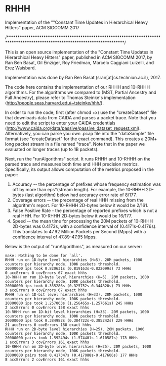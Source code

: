 # RHHH
Implementation of the ""Constant Time Updates in Hierarchical Heavy Hitters" paper, ACM SIGCOMM 2017

/******************************************************************************************************************************/

This is an open source implementation of the "Constant Time Updates in Hierarchical Heavy Hitters" paper,
published in ACM SIGCOMM 2017, by Ran Ben Basat, Gil Einziger, Roy Friedman, Marcelo Caggiani Luizelli, and Erez Waisbard.

Implementation was done by Ran Ben Basat (sran[at]cs.technion.ac.il), 2017.

The code here contains the implementation of our RHHH and 10-RHHH algorithms.
For the algorithms we compared to (MST, Partial Ancestry and Full Ancestry), 
please refer to Thomas Steinke's implementation (http://people.seas.harvard.edu/~tsteinke/hhh/).

In order to run the code, first (after chmod +x) use the "createDataset" file that downloads data from CAIDA and parses a packet trace.
Note that you need to edit the script to enter your CAIDA credentials (http://www.caida.org/data/passive/passive_dataset_request.xml).
Alternatively, you can parse you own .pcap file into the "dataSample" file format (see "createDataset" for the exact command).
This creates a 20M+ long packet stream in a file named "trace". 
Note that in the paper we evaluated on longer traces (up to 1B packets).

Next, run the "runAlgorithms" script. It runs RHHH and 10-RHHH on the parsed trace and measures both time and HHH precision metrics.
Specifically, its output allows computation of the metrics proposed in the paper:
1. Accuracy -- the percentage of prefixes whose frequency estimation was off by more than eps*(stream length). 
For example, the 10-RHHH 2D-bytes (last algorithm) below had accuracy error rate of 8/177.
2. Coverage errors -- the precentage of real HHH missing from the algorithm's report. For 10-RHHH 2D-bytes below it would be 2/161.
3. False Positive Rate - the percentage of reported prefixes which is not a real HHH. For 10-RHHH 2D-bytes below it would be 16/177.
4. Speed -- the mean time for processing the 20M packets of 10-RHHH 2D-bytes was 0.4173s, with a confidence interval of (0.4171s-0.4176s). 
This translates to 47.92 Million Packets per Second (Mpps) with a confidence interval of 47.89-47.95 Mpps.

Below is the output of "runAlgorithms", as measured on our server:

```
make: Nothing to be done for `all'.
RHHH run on 1D-byte level hierarchies (H=5). 20M packets, 1000 counters per hierarchy node, 100K packets threshold.
20000000 ips took 0.820631s (0.819163s-0.822099s) 73 HHHs
0 accErrors 0 covErrors 67 exact hhhs
10-RHHH on run 1D-byte level hierarchies (H=5). 20M packets, 1000 counters per hierarchy node, 100K packets threshold.
20000000 ips took 0.335286s (0.325752s-0.344820s) 73 HHHs
3 accErrors 0 covErrors 67 exact hhhs
RHHH run on 1D-bit level hierarchies (H=33). 20M packets, 1000 counters per hierarchy node, 100K packets threshold.
20000000 ips took 1.257063s (1.256465s-1.257661s) 245 HHHs
2 accErrors 0 covErrors 158 exact hhhs
10-RHHH run on 1D-bit level hierarchies (H=33). 20M packets, 1000 counters per hierarchy node, 100K packets threshold.
20000000 ips took 0.384982s (0.384722s-0.385242s) 229 HHHs
21 accErrors 0 covErrors 158 exact hhhs
RHHH run on 2D-byte level hierarchies (H=25). 20M packets, 1000 counters per hierarchy node, 100K packets threshold.
20000000 pairs took 1.592494s (1.574401s-1.610587s) 178 HHHs
1 accErrors 3 covErrors 161 exact hhhs
10-RHHH run on 2D-byte level hierarchies (H=25). 20M packets, 1000 counters per hierarchy node, 100K packets threshold.
20000000 pairs took 0.417347s (0.417088s-0.417606s) 177 HHHs
8 accErrors 2 covErrors 161 exact hhhs
```
